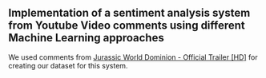 ## Implementation of a sentiment analysis system from Youtube Video comments using different Machine Learning approaches


We used comments from [Jurassic World Dominion - Official Trailer [HD]](https://www.youtube.com/watch?v=fb5ELWi-ekk&t=2s&ab_channel=UniversalPictures) for creating our dataset for this system.
